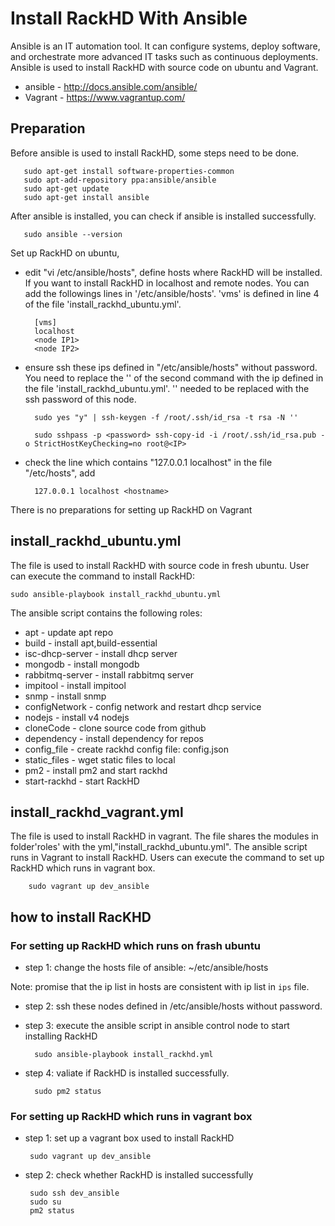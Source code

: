 # Install RackHD With Ansible 

Ansible is an IT automation tool. It can configure systems, deploy software, and orchestrate more advanced IT tasks such as continuous deployments. Ansible is used to install RackHD with source code on ubuntu and Vagrant.

* ansible - http://docs.ansible.com/ansible/
* Vagrant - https://www.vagrantup.com/

## Preparation

Before ansible is used to install RackHD, some steps need to be done.

       sudo apt-get install software-properties-common
       sudo apt-add-repository ppa:ansible/ansible 
       sudo apt-get update
       sudo apt-get install ansible

After ansible is installed, you can check if ansible is installed successfully.
 
       sudo ansible --version

Set up RackHD on ubuntu,

* edit "vi /etc/ansible/hosts", define hosts where RackHD will be installed. If you want to install RackHD in localhost and remote nodes. You can add the followings lines in '/etc/ansible/hosts'. 'vms' is defined in line 4 of the file 'install_rackhd_ubuntu.yml'.

        [vms]
        localhost
        <node IP1>
        <node IP2>

* ensure ssh these ips defined in "/etc/ansible/hosts" without password. You need to replace the '<IP>' of the second command with the ip defined in the file 'install_rackhd_ubuntu.yml'. '<password>' needed to be replaced with the ssh password of this node.
   
        sudo yes "y" | ssh-keygen -f /root/.ssh/id_rsa -t rsa -N ''
   
        sudo sshpass -p <password> ssh-copy-id -i /root/.ssh/id_rsa.pub -o StrictHostKeyChecking=no root@<IP>

* check the line which contains "127.0.0.1 localhost" in the file "/etc/hosts", add <hostname> 
      
        127.0.0.1 localhost <hostname>


There is no preparations for setting up RackHD on Vagrant

## install_rackhd_ubuntu.yml

The file is used to install RackHD with source code in fresh ubuntu. User can execute the command to install RackHD:

	sudo ansible-playbook install_rackhd_ubuntu.yml

The ansible script contains the following roles:

* apt - update apt repo
* build - install apt,build-essential
* isc-dhcp-server - install dhcp server
* mongodb - install mongodb
* rabbitmq-server - install rabbitmq server
* impitool - install impitool
* snmp - install snmp
* configNetwork - config network and restart dhcp service
* nodejs - install v4 nodejs
* cloneCode - clone source code from github
* dependency - install dependency for repos
* config_file - create rackhd config file: config.json
* static_files - wget static files to local
* pm2 - install pm2 and start rackhd
* start-rackhd - start RackHD

## install_rackhd_vagrant.yml

The file is used to install RackHD in vagrant. The file shares the modules in folder'roles' with the yml,"install_rackhd_ubuntu.yml". The ansible script runs in Vagrant to install RackHD. Users can execute the command to set up RackHD which runs in vagrant box.
   
        sudo vagrant up dev_ansible


## how to install RacKHD

### For setting up RackHD which runs on frash ubuntu

* step 1: change the hosts file of ansible: ~/etc/ansible/hosts

Note: promise that the ip list in hosts are consistent with ip list in `ips` file.

* step 2: ssh these nodes defined in /etc/ansible/hosts without password.

* step 3: execute the ansible script in ansible control node to start installing RackHD

        sudo ansible-playbook install_rackhd.yml

* step 4: valiate if RackHD is installed successfully.
    
        sudo pm2 status

### For setting up RackHD which runs in vagrant box

* step 1: set up a vagrant box used to install RackHD
  
       sudo vagrant up dev_ansible

* step 2: check whether RackHD is installed successfully

       sudo ssh dev_ansible
       sudo su
       pm2 status
